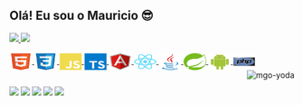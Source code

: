 ## Olá! Eu sou o Mauricio 😎
 <div>
  <a href="https://github.com/gomesmauricio">
  <img height="180em" src="https://github-readme-stats.vercel.app/api?username=gomesmauricio&show_icons=true&theme=highcontrast&include_all_commits=true&count_private=true"/>
  <img height="180em" src="https://github-readme-stats.vercel.app/api/top-langs/?username=gomesmauricio&layout=compact&langs_count=7&theme=highcontrast"/>
  
</div>
<div style="display: inline_block"><br>
  
</div>
  <img align="center" alt="mgo-HTML" height="30" width="40" src="https://raw.githubusercontent.com/devicons/devicon/master/icons/html5/html5-original.svg">
  <img align="center" alt="mgo-CSS" height="30" width="40" src="https://raw.githubusercontent.com/devicons/devicon/master/icons/css3/css3-original.svg">
  <img align="center" alt="mgo-Js" height="30" width="40" src="https://raw.githubusercontent.com/devicons/devicon/master/icons/javascript/javascript-plain.svg">
  <img align="center" alt="mgo-Ts" height="30" width="40" src="https://raw.githubusercontent.com/devicons/devicon/master/icons/typescript/typescript-plain.svg">
 <img align="center" alt="mgo-angular" height="30" width="40" src="https://raw.githubusercontent.com/devicons/devicon/master/icons/angularjs/angularjs-original.svg">
  <img align="center" alt="mgo-React" height="30" width="40" src="https://raw.githubusercontent.com/devicons/devicon/master/icons/react/react-original.svg">
  <img align="center" alt="mgo-Java" height="30" width="40" src="https://raw.githubusercontent.com/devicons/devicon/master/icons/java/java-original.svg">
 <img align="center" alt="mgo-spring" height="30" width="40" src="https://raw.githubusercontent.com/devicons/devicon/master/icons/spring/spring-original.svg">
 <img align="center" alt="mgo-android" height="30" width="40" src="https://raw.githubusercontent.com/devicons/devicon/master/icons/android/android-original.svg">
 <img align="center" alt="mgo-php" height="30" width="40" src="https://raw.githubusercontent.com/devicons/devicon/master/icons/php/php-original.svg"> 
 <img align="right" alt="mgo-yoda" src="https://www.criarbanner.com.br/criargifs/a/ee1d424b96db523585b59ef6029c3c31.gif">
<div> 
  
 ##
 
</div>
 
 <div>
    <a href="https://www.youtube.com/channel/UClxcZIQDYXfRL6QuxEwM4PQ" target="_blank"><img src="https://img.shields.io/badge/YouTube-FF0000?style=for-the-badge&logo=youtube&logoColor=white" target="_blank"></a>
  <a href="https://www.instagram.com/mauricio_gomesjose/" target="_blank"><img src="https://img.shields.io/badge/-Instagram-%23E4405F?style=for-the-badge&logo=instagram&logoColor=white" target="_blank"></a>
  <a href = "mailto:josemauricio.gomes@gmail.com"><img src="https://img.shields.io/badge/Gmail-D14836?style=for-the-badge&logo=gmail&logoColor=white" target="_blank"></a>
  <a href="https://www.linkedin.com/in/jos%C3%A9-mauricio-gomes-de-oliveira-10931184/" target="_blank"><img src="https://img.shields.io/badge/-LinkedIn-%230077B5?style=for-the-badge&logo=linkedin&logoColor=white" target="_blank"></a> 
   <a href="https://web.whatsapp.com/" target="_blank"><img src="https://img.shields.io/badge/WhatsApp-25D366?style=for-the-badge&logo=whatsapp&logoColor=white"></a> 
 </div>
